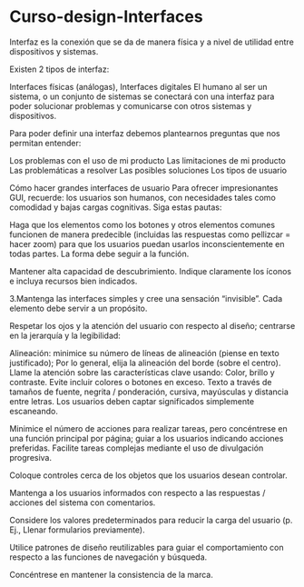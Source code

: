 # Curso-design-Interfaces
Interfaz es la conexión que se da de manera física y a nivel de utilidad entre dispositivos y sistemas.

Existen 2 tipos de interfaz:

Interfaces físicas (análogas),
Interfaces digitales
El humano al ser un sistema, o un conjunto de sistemas se conectará con una interfaz para poder solucionar problemas y comunicarse con otros sistemas y dispositivos.

Para poder definir una interfaz debemos plantearnos preguntas que nos permitan entender:

Los problemas con el uso de mi producto
Las limitaciones de mi producto
Las problemáticas a resolver
Las posibles soluciones
Los tipos de usuario

Cómo hacer grandes interfaces de usuario
Para ofrecer impresionantes GUI, recuerde: los usuarios son humanos, con necesidades tales como comodidad y bajas cargas cognitivas. Siga estas pautas:

Haga que los elementos como los botones y otros elementos comunes funcionen de manera predecible (incluidas las respuestas como pellizcar = hacer zoom) para que los usuarios puedan usarlos inconscientemente en todas partes. La forma debe seguir a la función.

Mantener alta capacidad de descubrimiento. Indique claramente los íconos e incluya recursos bien indicados.

3.Mantenga las interfaces simples y cree una sensación “invisible”. Cada elemento debe servir a un propósito.

Respetar los ojos y la atención del usuario con respecto al diseño; centrarse en la jerarquía y la legibilidad:

Alineación: minimice su número de líneas de alineación (piense en texto justificado); Por lo general, elija la alineación del borde (sobre el centro).
Llame la atención sobre las características clave usando:
Color, brillo y contraste. Evite incluir colores o botones en exceso.
Texto a través de tamaños de fuente, negrita / ponderación, cursiva, mayúsculas y distancia entre letras. Los usuarios deben captar significados simplemente escaneando.

Minimice el número de acciones para realizar tareas, pero concéntrese en una función principal por página; guiar a los usuarios indicando acciones preferidas. Facilite tareas complejas mediante el uso de divulgación progresiva.

Coloque controles cerca de los objetos que los usuarios desean controlar.

Mantenga a los usuarios informados con respecto a las respuestas / acciones del sistema con comentarios.

Considere los valores predeterminados para reducir la carga del usuario (p. Ej., Llenar formularios previamente).

Utilice patrones de diseño reutilizables para guiar el comportamiento con respecto a las funciones de navegación y búsqueda.

Concéntrese en mantener la consistencia de la marca.

